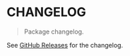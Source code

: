 # CHANGELOG

> Package changelog.

See [GitHub Releases](https://github.com/stdlib-js/math-base-assert-uint32-is-pow2/releases) for the changelog.